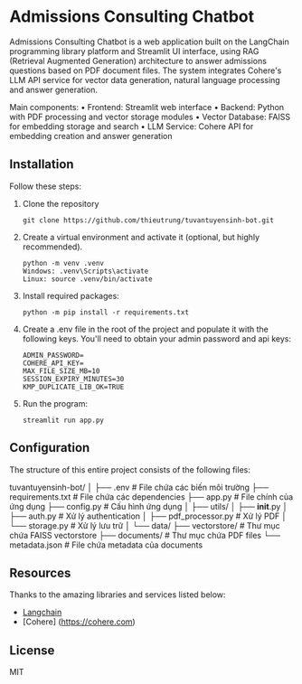 # Admissions Consulting Chatbot

Admissions Consulting Chatbot is a web application built on the LangChain programming library platform and Streamlit UI interface, using RAG (Retrieval Augmented Generation) architecture to answer admissions questions based on PDF document files. The system integrates Cohere's LLM API service for vector data generation, natural language processing and answer generation.

Main components:
• Frontend: Streamlit web interface
• Backend: Python with PDF processing and vector storage modules
• Vector Database: FAISS for embedding storage and search
• LLM Service: Cohere API for embedding creation and answer generation

## Installation
Follow these steps:
1. Clone the repository
   ```
   git clone https://github.com/thieutrung/tuvantuyensinh-bot.git
   ```
2. Create a virtual environment and activate it (optional, but highly recommended).
   ```
   python -m venv .venv
   Windows: .venv\Scripts\activate
   Linux: source .venv/bin/activate
   ```
3. Install required packages:
   ```
   python -m pip install -r requirements.txt
   ```
4. Create a .env file in the root of the project and populate it with the following keys. You'll need to obtain your admin password and api keys:
   ```
   ADMIN_PASSWORD=
   COHERE_API_KEY=
   MAX_FILE_SIZE_MB=10
   SESSION_EXPIRY_MINUTES=30
   KMP_DUPLICATE_LIB_OK=TRUE
   ```
5. Run the program:
   ```
   streamlit run app.py
   ```
## Configuration
The structure of this entire project consists of the following files:

tuvantuyensinh-bot/
│
├── .env                    # File chứa các biến môi trường
├── requirements.txt        # File chứa các dependencies
├── app.py                  # File chính của ứng dụng
├── config.py               # Cấu hình ứng dụng
│
├── utils/
│   ├── __init__.py
│   ├── auth.py            # Xử lý authentication
│   ├── pdf_processor.py   # Xử lý PDF
│   └── storage.py         # Xử lý lưu trữ
│
└── data/
    ├── vectorstore/       # Thư mục chứa FAISS vectorstore
    ├── documents/         # Thư mục chứa PDF files
    └── metadata.json      # File chứa metadata của documents


## Resources
Thanks to the amazing libraries and services listed below:
* [Langchain](https://www.langchain.com/)
* [Cohere] (https://cohere.com)

## License
MIT

